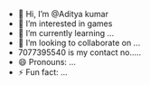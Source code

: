 - 👋 Hi, I’m @Aditya kumar
- 👀 I’m interested in games
- 🌱 I’m currently learning ...
- 💞️ I’m looking to collaborate on ...
- 7077395540 is my contact no.....
- 😄 Pronouns: ...
- ⚡ Fun fact: ...

<!---
Adityapanda45/Adityapanda45 is a ✨ special ✨ repository because its `README.md` (this file) appears on your GitHub profile.
You can click the Preview link to take a look at your changes.
--->
